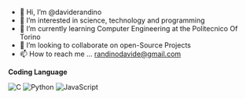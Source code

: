 - 👋 Hi, I’m @daviderandino
- 👀 I’m interested in science, technology and programming
- 🌱 I’m currently learning Computer Engineering at the Politecnico Of Torino
- 💞️ I’m looking to collaborate on open-Source Projects
- 📫 How to reach me ... randinodavide@gmail.com

**Coding Language**

![C](https://img.shields.io/badge/c-%2300599C.svg?style=for-the-badge&logo=c&logoColor=white) ![Python](https://img.shields.io/badge/python-3670A0?style=for-the-badge&logo=python&logoColor=ffdd54) ![JavaScript](https://img.shields.io/badge/javascript-%23323330.svg?style=for-the-badge&logo=javascript&logoColor=%23F7DF1E)
